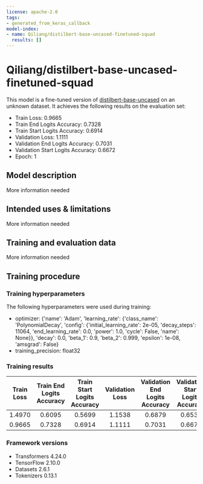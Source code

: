 ```yaml
---
license: apache-2.0
tags:
- generated_from_keras_callback
model-index:
- name: Qiliang/distilbert-base-uncased-finetuned-squad
  results: []
---
```


<!-- This model card has been generated automatically according to the information Keras had access to. You should
probably proofread and complete it, then remove this comment. -->

# Qiliang/distilbert-base-uncased-finetuned-squad

This model is a fine-tuned version of [distilbert-base-uncased](https://huggingface.co/distilbert-base-uncased) on an unknown dataset.
It achieves the following results on the evaluation set:
- Train Loss: 0.9665
- Train End Logits Accuracy: 0.7328
- Train Start Logits Accuracy: 0.6914
- Validation Loss: 1.1111
- Validation End Logits Accuracy: 0.7031
- Validation Start Logits Accuracy: 0.6672
- Epoch: 1

## Model description

More information needed

## Intended uses & limitations

More information needed

## Training and evaluation data

More information needed

## Training procedure

### Training hyperparameters

The following hyperparameters were used during training:
- optimizer: {'name': 'Adam', 'learning_rate': {'class_name': 'PolynomialDecay', 'config': {'initial_learning_rate': 2e-05, 'decay_steps': 11064, 'end_learning_rate': 0.0, 'power': 1.0, 'cycle': False, 'name': None}}, 'decay': 0.0, 'beta_1': 0.9, 'beta_2': 0.999, 'epsilon': 1e-08, 'amsgrad': False}
- training_precision: float32

### Training results

| Train Loss | Train End Logits Accuracy | Train Start Logits Accuracy | Validation Loss | Validation End Logits Accuracy | Validation Start Logits Accuracy | Epoch |
|:----------:|:-------------------------:|:---------------------------:|:---------------:|:------------------------------:|:--------------------------------:|:-----:|
| 1.4970     | 0.6095                    | 0.5699                      | 1.1538          | 0.6879                         | 0.6535                           | 0     |
| 0.9665     | 0.7328                    | 0.6914                      | 1.1111          | 0.7031                         | 0.6672                           | 1     |


### Framework versions

- Transformers 4.24.0
- TensorFlow 2.10.0
- Datasets 2.6.1
- Tokenizers 0.13.1
